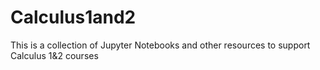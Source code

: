 # Calculus1and2
This is a collection of Jupyter Notebooks and other resources to support Calculus 1&amp;2 courses
